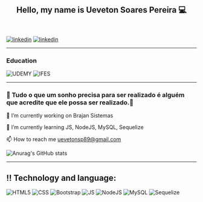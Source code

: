 <div>
 <h2 align="center">Hello, my name is Ueveton Soares Pereira 💻</h2>
 </br>
</div>

[![linkedin](https://img.shields.io/badge/LinkedIn-0077B5?style=for-the-badge&logo=linkedin&logoColor=white)](https://www.linkedin.com/in/ueveton-soares-pereira-99005375/)
[![linkedin](https://img.shields.io/badge/Gmail-D14836?style=for-the-badge&logo=gmail&logoColor=white)](https://mail.google.com/mail/u/0/#inbox)

<hr>

### Education
![UDEMY](https://img.shields.io/badge/Udemy-HCODE.Javascript.Curso.Completo.Com.6.Projetos.Reais-EC5252?style=for-the-badge&logo=Udemy&logoColor=white)
![IFES](https://img.shields.io/badge/IFES-Instituição.federal.do.Epirito.Santo-193A3E?style=for-the-badge&logo=edx&logoColor=white)

<hr>

### 🚧 Tudo o que um sonho precisa para ser realizado é alguém que acredite que ele possa ser realizado.🚧

🔭 I’m currently working on Brajan Sistemas

🌱 I’m currently learning JS, NodeJS, MySQL, Sequelize

📫 How to reach me uevetonsp89@gmail.com

![Anurag's GitHub stats](https://github-readme-stats.vercel.app/api?username=ueveton&show_icons=true&theme=onedark)

<hr>

## ‼️ Technology and language:

![HTML5](https://img.shields.io/badge/HTML5-E34F26?style=for-the-badge&logo=html5&logoColor=white)
![CSS](https://img.shields.io/badge/CSS3-1572B6?style=for-the-badge&logo=css3&logoColor=white)
![Bootstrap](https://img.shields.io/badge/Bootstrap-563D7C?style=for-the-badge&logo=bootstrap&logoColor=white)
![JS]( https://img.shields.io/badge/JavaScript-F7DF1E?style=for-the-badge&logo=javascript&logoColor=black)
![NodeJS](https://img.shields.io/badge/Node.js-43853D?style=for-the-badge&logo=node.js&logoColor=white)
![MySQL](https://img.shields.io/badge/MySQL-00000F?style=for-the-badge&logo=mysql&logoColor=white)
![Sequelize](https://img.shields.io/badge/sequelize-323330?style=for-the-badge&logo=sequelize&logoColor=blue)
